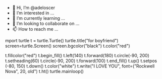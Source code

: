 - 👋 Hi, I’m @adeloscer
- 👀 I’m interested in ...
- 🌱 I’m currently learning ...
- 💞️ I’m looking to collaborate on ...
- 📫 How to reach me ...

<!---
adeloscer/adeloscer is a ✨ special ✨ repository because its `README.md` (this file) appears on your GitHub profile.
You can click the Preview link to take a look at your changes.
--->
mport turtle
t = turtle.Turtle()
turtle.title("for boyfriend")
screen=turtle.Screen()
screen.bgcolor("black")
t.color("red")

t.fillcolor("red")
t.begin_fill()
t.left(140)
t.forward(180)
t.circle(-90, 200)
t.setheading(60)
t.circle(-90, 200)
t.forward(100)
t.end_fill()
t.up()
t.setpos (-80, 150)
t.down()
t.color("white")
t.write("I LOVE YOU", font=(”Rockwell Nova", 20, old")
t.ht()
turtle.mainloop()
